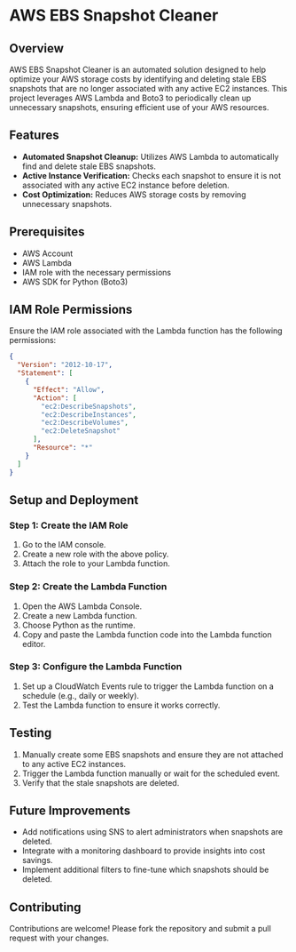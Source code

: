 # AWS EBS Snapshot Cleaner

## Overview

AWS EBS Snapshot Cleaner is an automated solution designed to help optimize your AWS storage costs by identifying and deleting stale EBS snapshots that are no longer associated with any active EC2 instances. This project leverages AWS Lambda and Boto3 to periodically clean up unnecessary snapshots, ensuring efficient use of your AWS resources.

## Features

- **Automated Snapshot Cleanup:** Utilizes AWS Lambda to automatically find and delete stale EBS snapshots.
- **Active Instance Verification:** Checks each snapshot to ensure it is not associated with any active EC2 instance before deletion.
- **Cost Optimization:** Reduces AWS storage costs by removing unnecessary snapshots.

## Prerequisites

- AWS Account
- AWS Lambda
- IAM role with the necessary permissions
- AWS SDK for Python (Boto3)

## IAM Role Permissions

Ensure the IAM role associated with the Lambda function has the following permissions:

```json
{
  "Version": "2012-10-17",
  "Statement": [
    {
      "Effect": "Allow",
      "Action": [
        "ec2:DescribeSnapshots",
        "ec2:DescribeInstances",
        "ec2:DescribeVolumes",
        "ec2:DeleteSnapshot"
      ],
      "Resource": "*"
    }
  ]
}
```

## Setup and Deployment

### Step 1: Create the IAM Role
1. Go to the IAM console.
2. Create a new role with the above policy.
3. Attach the role to your Lambda function.

### Step 2: Create the Lambda Function
1. Open the AWS Lambda Console.
2. Create a new Lambda function.
3. Choose Python as the runtime.
4. Copy and paste the Lambda function code into the Lambda function editor.

### Step 3: Configure the Lambda Function
1. Set up a CloudWatch Events rule to trigger the Lambda function on a schedule (e.g., daily or weekly).
2. Test the Lambda function to ensure it works correctly.

## Testing
1. Manually create some EBS snapshots and ensure they are not attached to any active EC2 instances.
2. Trigger the Lambda function manually or wait for the scheduled event.
3. Verify that the stale snapshots are deleted.

## Future Improvements
- Add notifications using SNS to alert administrators when snapshots are deleted.
- Integrate with a monitoring dashboard to provide insights into cost savings.
- Implement additional filters to fine-tune which snapshots should be deleted.

## Contributing
Contributions are welcome! Please fork the repository and submit a pull request with your changes.
